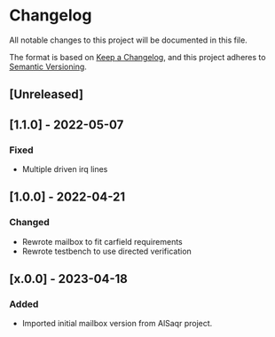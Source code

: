 # Changelog
All notable changes to this project will be documented in this file.

The format is based on [Keep a Changelog](https://keepachangelog.com/en/1.0.0/),
and this project adheres to [Semantic Versioning](https://semver.org/spec/v2.0.0.html).

## [Unreleased]
## [1.1.0] - 2022-05-07
### Fixed
- Multiple driven irq lines

## [1.0.0] - 2022-04-21
### Changed
- Rewrote mailbox to fit carfield requirements
- Rewrote testbench to use directed verification

## [x.0.0] - 2023-04-18
### Added
- Imported initial mailbox version from AlSaqr project.
